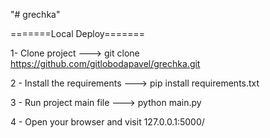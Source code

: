 "# grechka" 

=======Local Deploy=======

1- Clone project
    ---> git clone https://github.com/gitlobodapavel/grechka.git

2 - Install the requirements
    ---> pip install requirements.txt
    
3 - Run project main file
    ---> python main.py
    
4 - Open your browser and visit 127.0.0.1:5000/